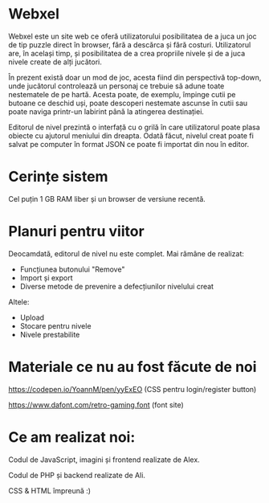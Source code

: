 # Webxel
Webxel este un site web ce oferă utilizatorului posibilitatea de a juca un joc de tip puzzle direct în browser, fără a descărca și fără costuri. Utilizatorul are, în același timp, și posibilitatea de a crea propriile nivele și de a juca nivele create de alți jucători.

În prezent există doar un mod de joc, acesta fiind din perspectivă top-down, unde jucătorul controlează un personaj ce trebuie să adune toate nestematele de pe hartă. Acesta poate, de exemplu, împinge cutii pe butoane ce deschid uși, poate descoperi nestemate ascunse în cutii sau poate naviga printr-un labirint până la atingerea destinației.

Editorul de nivel prezintă o interfață cu o grilă în care utilizatorul poate plasa obiecte cu ajutorul meniului din dreapta. Odată făcut, nivelul creat poate fi salvat pe computer în format JSON ce poate fi importat din nou în editor.

# Cerințe sistem
Cel puțin 1 GB RAM liber și un browser de versiune recentă.

# Planuri pentru viitor
Deocamdată, editorul de nivel nu este complet. Mai rămâne de realizat:
- Funcțiunea butonului "Remove"
- Import și export
- Diverse metode de prevenire a defecțiunilor nivelului creat

Altele:
- Upload
- Stocare pentru nivele
- Nivele prestabilite

# Materiale ce nu au fost făcute de noi
https://codepen.io/YoannM/pen/yyExEO (CSS pentru login/register button)

https://www.dafont.com/retro-gaming.font (font site)


# Ce am realizat noi:
Codul de JavaScript, imagini și frontend realizate de Alex.

Codul de PHP și backend realizate de Ali.

CSS & HTML împreună :)
